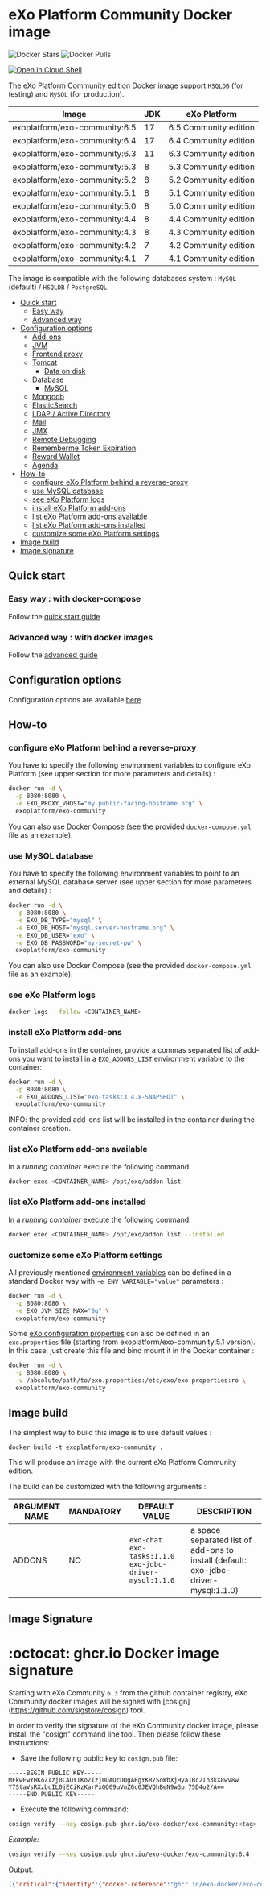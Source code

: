 # eXo Platform Community Docker image <!-- omit in toc -->

![Docker Stars](https://img.shields.io/docker/stars/exoplatform/exo-community.svg) ![Docker Pulls](https://img.shields.io/docker/pulls/exoplatform/exo-community.svg)

[![Open in Cloud Shell](https://gstatic.com/cloudssh/images/open-btn.svg)](https://shell.cloud.google.com/cloudshell/editor?cloudshell_git_repo=https%3A%2F%2Fgithub.com%2Fexo-docker%2Fexo-community&cloudshell_git_branch=gce&cloudshell_tutorial=gce.md)


The eXo Platform Community edition Docker image support `HSQLDB` (for testing) and `MySQL` (for production).

| Image                             | JDK | eXo Platform          |
|-----------------------------------|-----|-----------------------|
| exoplatform/exo-community:6.5     | 17  | 6.5 Community edition |
| exoplatform/exo-community:6.4     | 17  | 6.4 Community edition |
| exoplatform/exo-community:6.3     | 11  | 6.3 Community edition |
| exoplatform/exo-community:5.3     | 8   | 5.3 Community edition |
| exoplatform/exo-community:5.2     | 8   | 5.2 Community edition |
| exoplatform/exo-community:5.1     | 8   | 5.1 Community edition |
| exoplatform/exo-community:5.0     | 8   | 5.0 Community edition |
| exoplatform/exo-community:4.4     | 8   | 4.4 Community edition |
| exoplatform/exo-community:4.3     | 8   | 4.3 Community edition |
| exoplatform/exo-community:4.2     | 7   | 4.2 Community edition |
| exoplatform/exo-community:4.1     | 7   | 4.1 Community edition |

The image is compatible with the following databases system :  `MySQL` (default) / `HSQLDB` / `PostgreSQL`

- [Quick start](#quick-start)
  - [Easy way](#easy-way--with-docker-compose)
  - [Advanced way](#advanced-way--with-docker-images)
- [Configuration options](#configuration-options)
  - [Add-ons](#add-ons)
  - [JVM](#jvm)
  - [Frontend proxy](#frontend-proxy)
  - [Tomcat](#tomcat)
    - [Data on disk](#data-on-disk)
  - [Database](#database)
    - [MySQL](#mysql)
  - [Mongodb](#mongodb)
  - [ElasticSearch](#elasticsearch)
  - [LDAP / Active Directory](#ldap--active-directory)
  - [Mail](#mail)
  - [JMX](#jmx)
  - [Remote Debugging](#remote-debugging)
  - [Rememberme Token Expiration](#rememberme-token-expiration)
  - [Reward Wallet](#reward-wallet)
  - [Agenda](#agenda)
- [How-to](#how-to)
  - [configure eXo Platform behind a reverse-proxy](#configure-exo-platform-behind-a-reverse-proxy)
  - [use MySQL database](#use-mysql-database)
  - [see eXo Platform logs](#see-exo-platform-logs)
  - [install eXo Platform add-ons](#install-exo-platform-add-ons)
  - [list eXo Platform add-ons available](#list-exo-platform-add-ons-available)
  - [list eXo Platform add-ons installed](#list-exo-platform-add-ons-installed)
  - [customize some eXo Platform settings](#customize-some-exo-platform-settings)
- [Image build](#image-build)
- [Image signature](#image-signature)

## Quick start

### Easy way : with docker-compose

Follow the [quick start guide](https://docs.exoplatform.org/guide/getting-started/start-community.html#start-exo-platform)

### Advanced way : with docker images

Follow the [advanced guide](https://docs.exoplatform.org/guide/getting-started/start-community.html#start-exo-platform)

## Configuration options

Configuration options are available [here](https://github.com/exo-docker/exo-community/blob/master/configuration.md) 


## How-to

### configure eXo Platform behind a reverse-proxy

You have to specify the following environment variables to configure eXo Platform (see upper section for more parameters and details) :

```bash
docker run -d \
  -p 8080:8080 \
  -e EXO_PROXY_VHOST="my.public-facing-hostname.org" \
  exoplatform/exo-community
```

You can also use Docker Compose (see the provided `docker-compose.yml` file as an example).

### use MySQL database

You have to specify the following environment variables to point to an external MySQL database server (see upper section for more parameters and details) :

```bash
docker run -d \
  -p 8080:8080 \
  -e EXO_DB_TYPE="mysql" \
  -e EXO_DB_HOST="mysql.server-hostname.org" \
  -e EXO_DB_USER="exo" \
  -e EXO_DB_PASSWORD="my-secret-pw" \
  exoplatform/exo-community
```

You can also use Docker Compose (see the provided `docker-compose.yml` file as an example).

### see eXo Platform logs

```bash
docker logs --follow <CONTAINER_NAME>
```

### install eXo Platform add-ons

To install add-ons in the container, provide a commas separated list of add-ons you want to install in a `EXO_ADDONS_LIST` environment variable to the container:

```bash
docker run -d \
  -p 8080:8080 \
  -e EXO_ADDONS_LIST="exo-tasks:3.4.x-SNAPSHOT" \
  exoplatform/exo-community
```

INFO: the provided add-ons list will be installed in the container during the container creation.

### list eXo Platform add-ons available

In a *running container* execute the following command:

```bash
docker exec <CONTAINER_NAME> /opt/exo/addon list
```

### list eXo Platform add-ons installed

In a *running container* execute the following command:

```bash
docker exec <CONTAINER_NAME> /opt/exo/addon list --installed
```

### customize some eXo Platform settings

All previously mentioned [environment variables](#configuration-options) can be defined in a standard Docker way with `-e ENV_VARIABLE="value"` parameters :

```bash
docker run -d \
  -p 8080:8080 \
  -e EXO_JVM_SIZE_MAX="8g" \
  exoplatform/exo-community
```

Some [eXo configuration properties](https://docs.exoplatform.org/administration/configuration.html) can also be defined in an `exo.properties` file (starting from exoplatform/exo-community:5.1 version). In this case, just create this file and bind mount it in the Docker container :

```bash
docker run -d \
  -p 8080:8080 \
  -v /absolute/path/to/exo.properties:/etc/exo/exo.properties:ro \
  exoplatform/exo-community
```

## Image build

The simplest way to build this image is to use default values :

    docker build -t exoplatform/exo-community .

This will produce an image with the current eXo Platform Community edition.

The build can be customized with the following arguments :

| ARGUMENT NAME | MANDATORY | DEFAULT VALUE                                          | DESCRIPTION                                                                         |
|---------------|-----------|--------------------------------------------------------|-------------------------------------------------------------------------------------|
| ADDONS        | NO        | `exo-chat exo-tasks:1.1.0 exo-jdbc-driver-mysql:1.1.0` | a space separated list of add-ons to install (default: exo-jdbc-driver-mysql:1.1.0) |

## Image Signature

:octocat: ghcr.io Docker image signature
========================================

Starting with eXo Community `6.3` from the github container registry, eXo Community docker images will be signed with [cosign] (https://github.com/sigstore/cosign) tool.

In order to verify the signature of the eXo Community docker image, please install the "cosign" command line tool. Then please follow these instructions:

- Save the following public key to `cosign.pub` file:
```gpg
-----BEGIN PUBLIC KEY-----
MFkwEwYHKoZIzj0CAQYIKoZIzj0DAQcDQgAEgYKR7SoWbXjHya1Bc2Ih3kX8wv8w
Y7StaVsRXzbcIL0jECiKzKarPxQQ69uVmZ6c0JEVQhBeN9w3pr75D4o2/A==
-----END PUBLIC KEY-----
```
- Execute the following command:
```bash
cosign verify --key cosign.pub ghcr.io/exo-docker/exo-community:<tag>
```
*Example:*
```bash
cosign verify --key cosign.pub ghcr.io/exo-docker/exo-community:6.4
```
  Output:
```json
[{"critical":{"identity":{"docker-reference":"ghcr.io/exo-docker/exo-community"},"image":{"docker-manifest-digest":"sha256:906afd0b16900e9ba...."},"type":"cosign container image signature"},"optional":{"Bundle":{"SignedEntryTimestamp":"MEQCIGtU3...","Payload":{"body":"eyJhcGlWZX....","integratedTime":1689844562,"logIndex":28114552,"logID":"c0d23d6..."}}}}]
```
